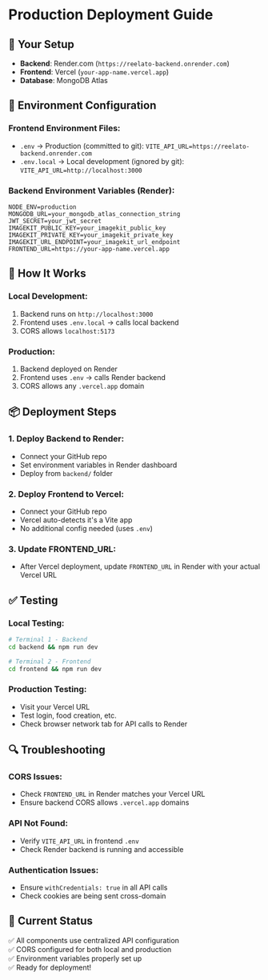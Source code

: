 # Production Deployment Guide

## 🚀 **Your Setup**
- **Backend**: Render.com (`https://reelato-backend.onrender.com`)
- **Frontend**: Vercel (`your-app-name.vercel.app`)
- **Database**: MongoDB Atlas

## 📁 **Environment Configuration**

### Frontend Environment Files:
- `.env` → Production (committed to git): `VITE_API_URL=https://reelato-backend.onrender.com`
- `.env.local` → Local development (ignored by git): `VITE_API_URL=http://localhost:3000`

### Backend Environment Variables (Render):
```
NODE_ENV=production
MONGODB_URL=your_mongodb_atlas_connection_string
JWT_SECRET=your_jwt_secret
IMAGEKIT_PUBLIC_KEY=your_imagekit_public_key
IMAGEKIT_PRIVATE_KEY=your_imagekit_private_key
IMAGEKIT_URL_ENDPOINT=your_imagekit_url_endpoint
FRONTEND_URL=https://your-app-name.vercel.app
```

## 🔧 **How It Works**

### Local Development:
1. Backend runs on `http://localhost:3000`
2. Frontend uses `.env.local` → calls local backend
3. CORS allows `localhost:5173`

### Production:
1. Backend deployed on Render
2. Frontend uses `.env` → calls Render backend
3. CORS allows any `.vercel.app` domain

## 📦 **Deployment Steps**

### 1. Deploy Backend to Render:
- Connect your GitHub repo
- Set environment variables in Render dashboard
- Deploy from `backend/` folder

### 2. Deploy Frontend to Vercel:
- Connect your GitHub repo
- Vercel auto-detects it's a Vite app
- No additional config needed (uses `.env`)

### 3. Update FRONTEND_URL:
- After Vercel deployment, update `FRONTEND_URL` in Render with your actual Vercel URL

## ✅ **Testing**

### Local Testing:
```bash
# Terminal 1 - Backend
cd backend && npm run dev

# Terminal 2 - Frontend  
cd frontend && npm run dev
```

### Production Testing:
- Visit your Vercel URL
- Test login, food creation, etc.
- Check browser network tab for API calls to Render

## 🔍 **Troubleshooting**

### CORS Issues:
- Check `FRONTEND_URL` in Render matches your Vercel URL
- Ensure backend CORS allows `.vercel.app` domains

### API Not Found:
- Verify `VITE_API_URL` in frontend `.env`
- Check Render backend is running and accessible

### Authentication Issues:
- Ensure `withCredentials: true` in all API calls
- Check cookies are being sent cross-domain

## 🎯 **Current Status**
✅ All components use centralized API configuration  
✅ CORS configured for both local and production  
✅ Environment variables properly set up  
✅ Ready for deployment!